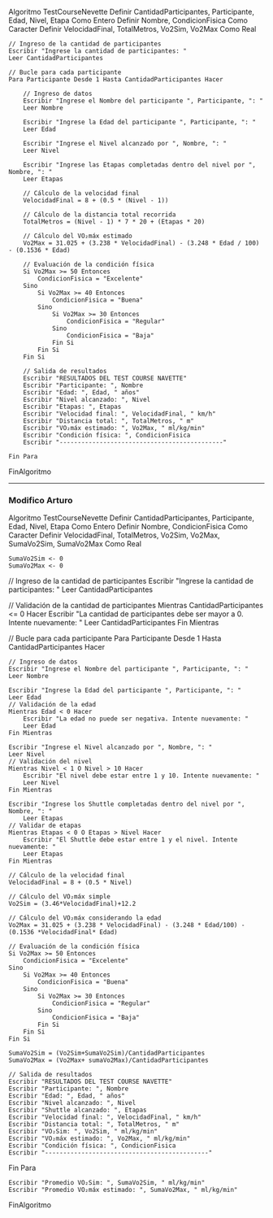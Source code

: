 Algoritmo TestCourseNevette
    Definir CantidadParticipantes, Participante, Edad, Nivel, Etapa Como Entero
    Definir Nombre, CondicionFisica Como Caracter
    Definir VelocidadFinal, TotalMetros, Vo2Sim, Vo2Max Como Real
    

    // Ingreso de la cantidad de participantes
    Escribir "Ingrese la cantidad de participantes: "
    Leer CantidadParticipantes

    // Bucle para cada participante
    Para Participante Desde 1 Hasta CantidadParticipantes Hacer
        
        // Ingreso de datos
        Escribir "Ingrese el Nombre del participante ", Participante, ": "
        Leer Nombre

        Escribir "Ingrese la Edad del participante ", Participante, ": "
        Leer Edad

        Escribir "Ingrese el Nivel alcanzado por ", Nombre, ": "
        Leer Nivel

        Escribir "Ingrese las Etapas completadas dentro del nivel por ", Nombre, ": "
        Leer Etapas

        // Cálculo de la velocidad final
        VelocidadFinal = 8 + (0.5 * (Nivel - 1))

        // Cálculo de la distancia total recorrida
        TotalMetros = (Nivel - 1) * 7 * 20 + (Etapas * 20)

        // Cálculo del VO₂máx estimado
        Vo2Max = 31.025 + (3.238 * VelocidadFinal) - (3.248 * Edad / 100) - (0.1536 * Edad)

        // Evaluación de la condición física
        Si Vo2Max >= 50 Entonces
            CondicionFisica = "Excelente"
        Sino
            Si Vo2Max >= 40 Entonces
                CondicionFisica = "Buena"
            Sino
                Si Vo2Max >= 30 Entonces
                    CondicionFisica = "Regular"
                Sino
                    CondicionFisica = "Baja"
                Fin Si
            Fin Si
        Fin Si

        // Salida de resultados
        Escribir "RESULTADOS DEL TEST COURSE NAVETTE"
        Escribir "Participante: ", Nombre
        Escribir "Edad: ", Edad, " años"
        Escribir "Nivel alcanzado: ", Nivel
        Escribir "Etapas: ", Etapas
        Escribir "Velocidad final: ", VelocidadFinal, " km/h"
        Escribir "Distancia total: ", TotalMetros, " m"
        Escribir "VO₂máx estimado: ", Vo2Max, " ml/kg/min"
        Escribir "Condición física: ", CondicionFisica
        Escribir "---------------------------------------------"

    Fin Para

FinAlgoritmo





-----------------------------------------------------------------------------------------------------------------
### Modifico Arturo

Algoritmo TestCourseNevette
    Definir CantidadParticipantes, Participante, Edad, Nivel, Etapa Como Entero
    Definir Nombre, CondicionFisica Como Caracter
    Definir VelocidadFinal, TotalMetros, Vo2Sim, Vo2Max, SumaVo2Sim, SumaVo2Max Como Real

    SumaVo2Sim <- 0
    SumaVo2Max <- 0

// Ingreso de la cantidad de participantes
Escribir "Ingrese la cantidad de participantes: "
Leer CantidadParticipantes

// Validación de la cantidad de participantes
Mientras CantidadParticipantes <= 0 Hacer
    Escribir "La cantidad de participantes debe ser mayor a 0. Intente nuevamente: "
    Leer CantidadParticipantes
Fin Mientras

// Bucle para cada participante
Para Participante Desde 1 Hasta CantidadParticipantes Hacer
    
    // Ingreso de datos
    Escribir "Ingrese el Nombre del participante ", Participante, ": "
    Leer Nombre

    Escribir "Ingrese la Edad del participante ", Participante, ": "
    Leer Edad
    // Validación de la edad
    Mientras Edad < 0 Hacer
        Escribir "La edad no puede ser negativa. Intente nuevamente: "
        Leer Edad
    Fin Mientras

    Escribir "Ingrese el Nivel alcanzado por ", Nombre, ": "
    Leer Nivel
    // Validación del nivel
    Mientras Nivel < 1 O Nivel > 10 Hacer
        Escribir "El nivel debe estar entre 1 y 10. Intente nuevamente: "
        Leer Nivel
    Fin Mientras

    Escribir "Ingrese los Shuttle completadas dentro del nivel por ", Nombre, ": "
        Leer Etapas
    // Validar de etapas
    Mientras Etapas < 0 O Etapas > Nivel Hacer
        Escribir "El Shuttle debe estar entre 1 y el nivel. Intente nuevamente: "
        Leer Etapas
    Fin Mientras

    // Cálculo de la velocidad final
    VelocidadFinal = 8 + (0.5 * Nivel)

    // Cálculo del VO₂máx simple
    Vo2Sim = (3.46*VelocidadFinal)+12.2

    // Cálculo del VO₂máx considerando la edad
    Vo2Max = 31.025 + (3.238 * VelocidadFinal) - (3.248 * Edad/100) - (0.1536 *VelocidadFinal* Edad)

    // Evaluación de la condición física
    Si Vo2Max >= 50 Entonces
        CondicionFisica = "Excelente"
    Sino
        Si Vo2Max >= 40 Entonces
            CondicionFisica = "Buena"
        Sino
            Si Vo2Max >= 30 Entonces
                CondicionFisica = "Regular"
            Sino
                CondicionFisica = "Baja"
            Fin Si
        Fin Si
    Fin Si

    SumaVo2Sim = (Vo2Sim+SumaVo2Sim)/CantidadParticipantes 
    SumaVo2Max = (Vo2Max+ sumaVo2Max)/CantidadParticipantes
    
    // Salida de resultados
    Escribir "RESULTADOS DEL TEST COURSE NAVETTE"
    Escribir "Participante: ", Nombre
    Escribir "Edad: ", Edad, " años"
    Escribir "Nivel alcanzado: ", Nivel
    Escribir "Shuttle alcanzado: ", Etapas
    Escribir "Velocidad final: ", VelocidadFinal, " km/h"
    Escribir "Distancia total: ", TotalMetros, " m"
    Escribir "VO₂Sim: ", Vo2Sim, " ml/kg/min"
    Escribir "VO₂máx estimado: ", Vo2Max, " ml/kg/min"
    Escribir "Condición física: ", CondicionFisica
    Escribir "---------------------------------------------"

Fin Para

    Escribir "Promedio VO₂Sim: ", SumaVo2Sim, " ml/kg/min"
    Escribir "Promedio VO₂máx estimado: ", SumaVo2Max, " ml/kg/min"

FinAlgoritmo
